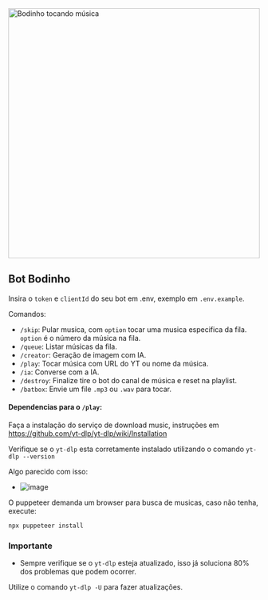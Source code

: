 
<img src="https://github.com/user-attachments/assets/e3d43dd7-9792-400a-980e-85d23f00b36a" alt="Bodinho tocando música" width="100%" height="500px">


## Bot Bodinho

Insira o `token` e `clientId` do seu bot em .env, exemplo em `.env.example`.

Comandos:
 - `/skip`: Pular musica, com `option` tocar uma musica especifica da fila. `option` é o número da música na fila.   
 - `/queue`: Listar músicas da fila.
 - `/creator`: Geração de imagem com IA.
 - `/play`: Tocar música com URL do YT ou nome da música.
 - `/ia`: Converse com a IA.
 - `/destroy`: Finalize tire o bot do canal de música e reset na playlist.
 - `/batbox`: Envie um file `.mp3` ou `.wav` para tocar.

#### Dependencias para o `/play`:

Faça a instalação do serviço de download music, instruções em https://github.com/yt-dlp/yt-dlp/wiki/Installation

Verifique se o `yt-dlp` esta corretamente instalado utilizando o comando `yt-dlp --version` 

Algo parecido com isso:
 - ![image](https://github.com/user-attachments/assets/48501c35-2cd5-4747-9016-4cf484f7c4ce)

O puppeteer demanda um browser para busca de musicas, caso não tenha, execute:

`npx puppeteer install`

 ### Importante

 - Sempre verifique se o `yt-dlp` esteja atualizado, isso já soluciona 80% dos problemas que podem ocorrer.

 Utilize o comando `yt-dlp -U` para fazer atualizações.




